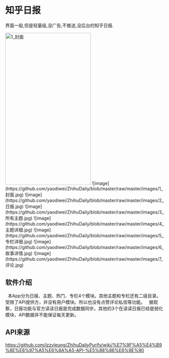 # 知乎日报

界面一般,但是轻量级,没广告,不推送,没后台的知乎日报.

<img src="https://github.com/yaodiwei/ZhihuDaily/blob/master/raw/master/images/1_封面.jpg" width="270" height="480" alt="1_封面"/>
![image](https://github.com/yaodiwei/ZhihuDaily/blob/master/raw/master/images/1_封面.jpg)
![image](https://github.com/yaodiwei/ZhihuDaily/blob/master/raw/master/images/2_日报.jpg)
![image](https://github.com/yaodiwei/ZhihuDaily/blob/master/raw/master/images/3_所有主题.jpg)
![image](https://github.com/yaodiwei/ZhihuDaily/blob/master/raw/master/images/4_主题详细.jpg)
![image](https://github.com/yaodiwei/ZhihuDaily/blob/master/raw/master/images/5_专栏详细.jpg)
![image](https://github.com/yaodiwei/ZhihuDaily/blob/master/raw/master/images/6_故事详情.jpg)
![image](https://github.com/yaodiwei/ZhihuDaily/blob/master/raw/master/images/7_评论.jpg)

## 软件介绍

&nbsp;&nbsp;本App分为日报、主题、热门、专栏4个模块。其他主题和专栏还有二级目录。受限了API提供方，并没有用户模块。所以也没有点赞评论私信等功能。
&nbsp;&nbsp;据观察，日报功能与官方读读日报是完成数据同步。其他的3个在读读日报已经是弱化模块，API数据并不能保证每天更新。

## API来源
https://github.com/izzyleung/ZhihuDailyPurify/wiki/%E7%9F%A5%E4%B9%8E%E6%97%A5%E6%8A%A5-API-%E5%88%86%E6%9E%90

